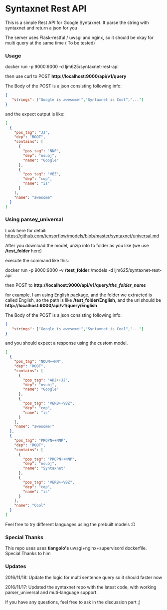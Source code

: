 # Syntaxnet Rest API
This is a simple Rest API for Google Syntaxnet. It parse the string with syntaxnet and return a json for you

The server uses Flask-restful / uwsgi and nginx, so it should be okay for multi query at the same time ( To be tested)

### Usage
docker run -p 9000:9000 -d ljm625/syntaxnet-rest-api

then use curl to POST **http://localhost:9000/api/v1/query**

The Body of the POST is a json consisting following info:
```json
{
   "strings": ["Google is awesome!","Syntaxnet is Cool","..."] 
}
```

and the expect output is like:
```json
[
  {
    "pos_tag": "JJ",
    "dep": "ROOT",
    "contains": [
      {
        "pos_tag": "NNP",
        "dep": "nsubj",
        "name": "Google"
      },
      {
        "pos_tag": "VBZ",
        "dep": "cop",
        "name": "is"
      }
    ],
    "name": "awesome"
  }
]
```
### Using parsey_universal
Look here for detail: https://github.com/tensorflow/models/blob/master/syntaxnet/universal.md

After you download the model, unzip into to folder as you like (we use **/test_folder** here)

execute the command like this:

docker run -p 9000:9000 -v **/test_folder**:/models -d ljm625/syntaxnet-rest-api

then POST to **http://localhost:9000/api/v1/query/*the_folder_name***

for example, I am using English package, and the folder we extracted is called English, so the path is like **/test_folder/English**, and the url should be **http://localhost:9000/api/v1/query/English**

The Body of the POST is a json consisting following info:
```json
{
   "strings": ["Google is awesome!","Syntaxnet is Cool","..."] 
}
```

and you should expect a response using the custom model.

```json
[
  {
    "pos_tag": "NOUN++NN",
    "dep": "ROOT",
    "contains": [
      {
        "pos_tag": "ADJ++JJ",
        "dep": "nsubj",
        "name": "Google"
      },
      {
        "pos_tag": "VERB++VBZ",
        "dep": "cop",
        "name": "is"
      }
    ],
    "name": "awesome!"
  },
  {
    "pos_tag": "PROPN++NNP",
    "dep": "ROOT",
    "contains": [
      {
        "pos_tag": "PROPN++NNP",
        "dep": "nsubj",
        "name": "Syntaxnet"
      },
      {
        "pos_tag": "VERB++VBZ",
        "dep": "cop",
        "name": "is"
      }
    ],
    "name": "Cool"
  }
]
```

Feel free to try different languages using the prebuilt models :D

### Special Thanks
This repo uses uses **tiangolo's** uwsgi+nginx+supervisord dockerfile. Special Thanks to him

### Updates
2016/11/18:
Update the logic for multi sentence query so it should faster now

2016/11/17:
Updated the syntaxnet repo with the latest code, with working parser_universal and muti-language support.


If you have any questions, feel free to ask in the discussion part ;)
